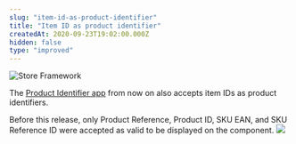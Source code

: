 ```yaml
---
slug: "item-id-as-product-identifier"
title: "Item ID as product identifier"
createdAt: 2020-09-23T19:02:00.000Z
hidden: false
type: "improved"
---
```


![Store Framework](https://img.shields.io/badge/-Store%20Framework-red)

The [Product Identifier app](https://vtex.io/docs/components/content-blocks/vtex.product-identifier/) from now on also accepts item IDs as product identifiers.

Before this release, only Product Reference, Product ID, SKU EAN, and SKU Reference ID were accepted as valid to be displayed on the component.
![](https://cdn.jsdelivr.net/gh/vtexdocs/dev-portal-content@readme-docs/docs/release-notes/ea2a6e8-product-identifier_14.png)
